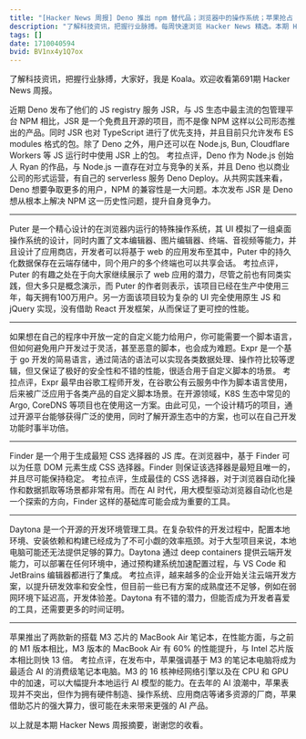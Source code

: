 ```yaml
---
title: "[Hacker News 周报] Deno 推出 npm 替代品；浏览器中的操作系统；苹果抢占 AI 笔记本电脑市场"
description: "了解科技资讯，把握行业脉搏。每周快速浏览 Hacker News 精选。本期 Hacker Newsletter 地址：https://mailchi.mp/hackernewsletter/691"
tags: []
date: 1710040594
bvid: BV1nx4y1Q7ox
---
```

了解科技资讯，把握行业脉搏，大家好，我是 Koala。欢迎收看第691期 Hacker News 周报。

近期 Deno 发布了他们的 JS registry 服务 JSR，与 JS 生态中最主流的包管理平台 NPM 相比，JSR 是一个免费且开源的项目，而不是像 NPM 这样以公司形态推出的产品。同时 JSR 也对 TypeScript 进行了优先支持，并且目前只允许发布 ES modules 格式的包。除了 Deno 之外，用户还可以在 Node.js, Bun, Cloudflare Workers 等 JS 运行时中使用 JSR 上的包。
考拉点评，Deno 作为 Node.js 创始人 Ryan 的作品，与 Node.js 一直存在对立与竞争的关系，并且 Deno 也以商业公司的形式运营，有自己的 serverless 服务 Deno Deploy。从共网实践来看，Deno 想要争取更多的用户，NPM 的兼容性是一大问题。本次发布 JSR 是 Deno 想从根本上解决 NPM 这一历史性问题，提升自身竞争力。

---

Puter 是一个精心设计的在浏览器内运行的特殊操作系统，其 UI 模拟了一组桌面操作系统的设计，同时内置了文本编辑器、图片编辑器、终端、音视频等能力，并且设计了应用商店，开发者可以将基于 web 的应用发布至其中，Puter 中的持久化数据保存在云端存储中，同个用户的多个终端也可以共享会话。
考拉点评，Puter 的有趣之处在于向大家继续展示了 web 应用的潜力，尽管之前也有同类实践，但大多只是概念演示，而 Puter 的作者则表示，该项目已经在生产中使用三年，每天拥有100万用户。另一方面该项目较为复杂的 UI 完全使用原生 JS 和 jQuery 实现，没有借助 React 开发框架，从而保证了更可控的性能。

---

如果想在自己的程序中开放一定的自定义能力给用户，你可能需要一个脚本语言，但如何避免用户开发过于灵活，甚至恶意的脚本，也会成为难题。Expr 是一个基于 go 开发的简易语言，通过简洁的语法可以实现各类数据处理、操作符比较等逻辑，但又保证了极好的安全性和不错的性能，很适合用于自定义脚本的场景。
考拉点评，Expr 最早由谷歌工程师开发，在谷歌公有云服务中作为脚本语言使用，后来被广泛应用于各类产品的自定义脚本场景。在开源领域，K8S 生态中常见的 Argo, CoreDNS 等项目也在使用这一方案。由此可见，一个设计精巧的项目，通过开源平台能够获得广泛的使用，同时了解开源生态中的方案，也可以在自己开发功能时事半功倍。

---

Finder 是一个用于生成最短 CSS 选择器的 JS 库。在浏览器中，基于 Finder 可以为任意 DOM 元素生成 CSS 选择器。Finder 则保证该选择器是最短且唯一的，并且尽可能保持稳定。
考拉点评，生成最佳的 CSS 选择器，对于浏览器自动化操作和数据抓取等场景都非常有用。而在 AI 时代，用大模型驱动浏览器自动化也是一个探索的方向，Finder 这样的基础库可能会成为重要的工具。

---

Daytona 是一个开源的开发环境管理工具。在复杂软件的开发过程中，配置本地环境、安装依赖和构建已经成为了不可小觑的效率瓶颈。对于大型项目来说，本地电脑可能还无法提供足够的算力。Daytona 通过 deep containers 提供云端开发能力，可以部署在任何环境中，通过预构建系统加速配置过程，与 VS Code 和 JetBrains 编辑器都进行了集成。
考拉点评，越来越多的企业开始关注云端开发方案，以提升研发效率和安全性，但目前一些已有方案的成熟度还不足够，例如在弱网环境下延迟高，开发体验差。Daytona 有不错的潜力，但能否成为开发者喜爱的工具，还需要更多的时间证明。

---

苹果推出了两款新的搭载 M3 芯片的 MacBook Air 笔记本，在性能方面，与之前的 M1 版本相比，M3 版本的 MacBook Air 有 60% 的性能提升，与 Intel 芯片版本相比则快 13 倍。
考拉点评，在发布中，苹果强调基于 M3 的笔记本电脑将成为最适合 AI 的消费级笔记本电脑。M3 的 16 核神经网络引擎以及在 CPU 和 GPU 中的加速，可以大幅提升本地运行 AI 模型的能力。在去年的 AI 浪潮中，苹果表现并不突出，但作为拥有硬件制造、操作系统、应用商店等诸多资源的厂商，苹果借助芯片的强大算力，很可能在未来带来更强的 AI 产品。

以上就是本期 Hacker News 周报摘要，谢谢您的收看。


